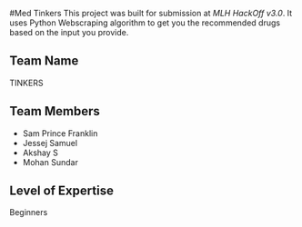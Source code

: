 #Med Tinkers
This project was built for submission at *MLH HackOff v3.0*. It uses Python Webscraping algorithm to get you the recommended drugs based on the input you provide.
## Team Name
TINKERS
## Team Members
  - Sam Prince Franklin
  - Jessej Samuel
  - Akshay S
  - Mohan Sundar
## Level of Expertise
Beginners
